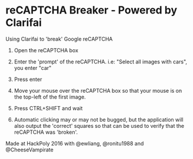 # reCAPTCHA Breaker - Powered by Clarifai
Using Clarifai to 'break' Google reCAPTCHA

1. Open the reCAPTCHA box

2. Enter the 'prompt' of the reCAPTCHA. i.e: "Select all images with cars", you enter "car"

3. Press enter

4. Move your mouse over the reCAPTCHA box so that your mouse is on the top-left of the first image.

5. Press CTRL+SHIFT and wait

6. Automatic clicking may or may not be bugged, but the application will also output the 'correct' squares so that can be used to verify that the reCAPTCHA was 'broken'.

Made at HackPoly 2016 with @ewliang, @ronitu1988 and @CheeseVampirate
